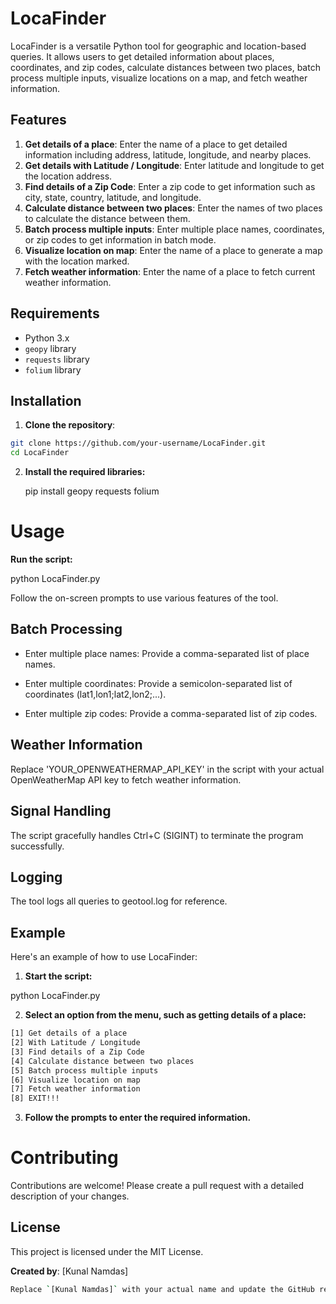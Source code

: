 # LocaFinder

LocaFinder is a versatile Python tool for geographic and location-based queries. It allows users to get detailed information about places, coordinates, and zip codes, calculate distances between two places, batch process multiple inputs, visualize locations on a map, and fetch weather information.

## Features

1. **Get details of a place**: Enter the name of a place to get detailed information including address, latitude, longitude, and nearby places.
2. **Get details with Latitude / Longitude**: Enter latitude and longitude to get the location address.
3. **Find details of a Zip Code**: Enter a zip code to get information such as city, state, country, latitude, and longitude.
4. **Calculate distance between two places**: Enter the names of two places to calculate the distance between them.
5. **Batch process multiple inputs**: Enter multiple place names, coordinates, or zip codes to get information in batch mode.
6. **Visualize location on map**: Enter the name of a place to generate a map with the location marked.
7. **Fetch weather information**: Enter the name of a place to fetch current weather information.

## Requirements

- Python 3.x
- `geopy` library
- `requests` library
- `folium` library

## Installation

1. **Clone the repository**:

```sh
git clone https://github.com/your-username/LocaFinder.git
cd LocaFinder
```

2. **Install the required libraries:**
   
   pip install geopy requests folium

# Usage

**Run the script:**

python LocaFinder.py

Follow the on-screen prompts to use various features of the tool.

## Batch Processing

- Enter multiple place names: Provide a comma-separated list of place names.

- Enter multiple coordinates: Provide a semicolon-separated list of coordinates (lat1,lon1;lat2,lon2;...).

- Enter multiple zip codes: Provide a comma-separated list of zip codes.

## Weather Information

Replace 'YOUR_OPENWEATHERMAP_API_KEY' in the script with your actual OpenWeatherMap API key to fetch weather information.

## Signal Handling

The script gracefully handles Ctrl+C (SIGINT) to terminate the program successfully.

## Logging

The tool logs all queries to geotool.log for reference.

## Example

Here's an example of how to use LocaFinder:

1. **Start the script:**

python LocaFinder.py

2.  **Select an option from the menu, such as getting details of a place:**

```sh
[1] Get details of a place
[2] With Latitude / Longitude
[3] Find details of a Zip Code
[4] Calculate distance between two places
[5] Batch process multiple inputs
[6] Visualize location on map
[7] Fetch weather information
[8] EXIT!!!
```

3. **Follow the prompts to enter the required information.**

# Contributing

Contributions are welcome! Please create a pull request with a detailed description of your changes.

## License

This project is licensed under the MIT License.

**Created by**: [Kunal Namdas]

```sh
Replace `[Kunal Namdas]` with your actual name and update the GitHub repository URL with the correct one. This `README.md` provides a comprehensive overview of your project, including features, installation instructions, usage, and contribution guidelines.
```
